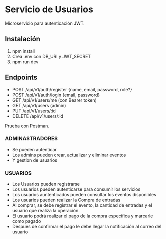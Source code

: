 # Servicio de Usuarios

Microservicio para autenticación JWT.

## Instalación
1. npm install
2. Crea .env con DB_URI y JWT_SECRET
3. npm run dev

## Endpoints
- POST /api/v1/auth/register {name, email, password, role?}
- POST /api/v1/auth/login {email, password}
- GET /api/v1/users/me (con Bearer token)
- GET /api/v1/users (admin)
- PUT /api/v1/users/:id
- DELETE /api/v1/users/:id

Prueba con Postman.


### ADMINASTRADORES
- Se pueden autenticar
- Los admins pueden crear, actualizar y eliminar eventos
- Y gestion de usuarios

### USUARIOS
- Los Usuarios pueden registrarse
- Los usuarios pueden autenticarse para consumir los servicios
- Los usuarios auntenticados pueden consultar los eventos disponibles
- Los usuarios pueden realizar la Compra de entradas
- Al comprar, se debe registrar el evento, la cantidad de entradas y el usuario que realiza la operación.
- El usuario podrá realizar el pago de la compra específica y marcarle como pagado
- Despues de confirmar el pago le debe llegar la notificación al correo del usuario